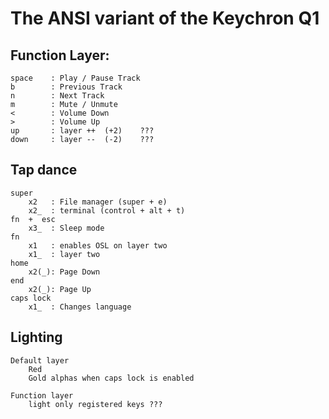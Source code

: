 # The ANSI variant of the Keychron Q1

## Function Layer:
    space    : Play / Pause Track
    b        : Previous Track
    n        : Next Track
    m        : Mute / Unmute
    <        : Volume Down
    >        : Volume Up
    up       : layer ++  (+2)    ???
    down     : layer --  (-2)    ???
    
## Tap dance
    super
        x2   : File manager (super + e)
        x2_  : terminal (control + alt + t)
    fn  +  esc
        x3_  : Sleep mode
    fn
        x1   : enables OSL on layer two
        x1_  : layer two 
    home
        x2(_): Page Down
    end
        x2(_): Page Up
    caps lock
        x1_  : Changes language

## Lighting
    Default layer
        Red
        Gold alphas when caps lock is enabled

    Function layer    
        light only registered keys ???